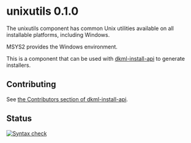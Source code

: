# unixutils 0.1.0

The unixutils component has common Unix utilities available on all installable
platforms, including Windows.

MSYS2 provides the Windows environment.

This is a component that can be used with [dkml-install-api](https://diskuv.github.io/dkml-install-api/index.html)
to generate installers.

## Contributing

See [the Contributors section of dkml-install-api](https://github.com/diskuv/dkml-install-api/blob/main/contributors/README.md).

## Status

[![Syntax check](https://github.com/diskuv/dkml-component-unixutils/actions/workflows/syntax.yml/badge.svg)](https://github.com/diskuv/dkml-component-unixutils/actions/workflows/syntax.yml)
